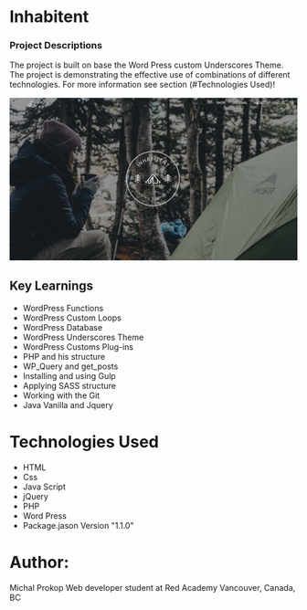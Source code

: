 # Inhabitent

### Project Descriptions

The project is built on base the Word Press custom Underscores Theme. The project is demonstrating the effective use of combinations of different technologies. For more information see section (#Technologies Used)!

<img src="./themes/inhabitent/images/main-girl-inhabitant.png"  />

## Key Learnings

- WordPress Functions
- WordPress Custom Loops
- WordPress Database
- WordPress Underscores Theme
- WordPress Customs Plug-ins
- PHP and his structure
- WP_Query and get_posts
- Installing and using Gulp
- Applying SASS structure
- Working with the Git
- Java Vanilla and Jquery

# Technologies Used

- HTML
- Css
- Java Script
- jQuery
- PHP
- Word Press
- Package.jason Version "1.1.0"

# Author:

Michal Prokop
Web developer student at Red Academy
Vancouver, Canada, BC
